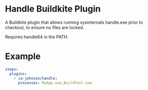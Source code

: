 # Handle Buildkite Plugin

A Buildkite plugin that allows running sysinternals handle.exe prior to checkout, to ensure no files are locked.

Requires handle64 in the PATH.

# Example

```yaml
steps:
  plugins:
    - ca-johnson/handle:
      processes: MyApp.exe,BuildTool.exe
```
